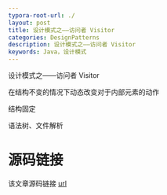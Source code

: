 ```yaml
---
typora-root-url: ./
layout: post
title: 设计模式之——访问者 Visitor
categories: DesignPatterns
description: 设计模式之——访问者 Visitor
keywords: Java，设计模式
---
```


设计模式之——访问者 Visitor

在结构不变的情况下动态改变对于内部元素的动作

结构固定

语法树、文件解析

# 源码链接
该文章源码链接 [url](url)
